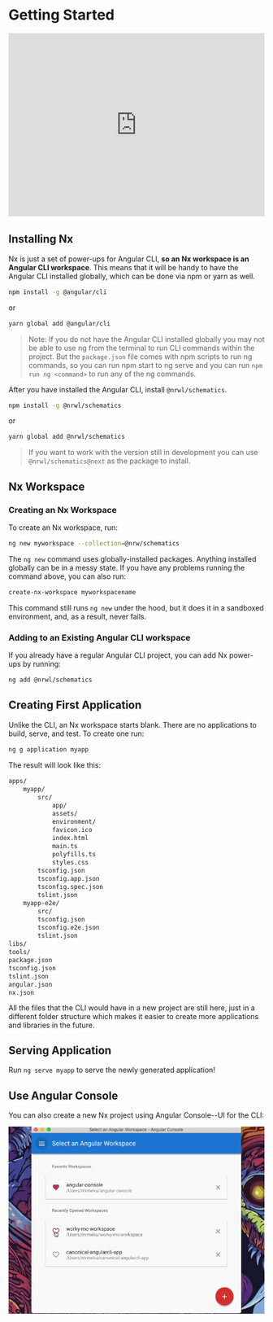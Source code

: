 # Getting Started

<iframe src="https://player.vimeo.com/video/237418773" width="100%" height="360" frameborder="0" allowfullscreen></iframe>

## Installing Nx

Nx is just a set of power-ups for Angular CLI, **so an Nx workspace is an Angular CLI workspace**. This means that it will be handy to have the Angular CLI installed globally, which can be done via npm or yarn as well.

```bash
npm install -g @angular/cli
```

or

```bash
yarn global add @angular/cli
```

> Note: If you do not have the Angular CLI installed globally you may not be able to use ng from the terminal to run CLI commands within the project. But the `package.json` file comes with npm scripts to run ng commands, so you can run npm start to ng serve and you can run `npm run ng <command>` to run any of the ng commands.

After you have installed the Angular CLI, install `@nrwl/schematics`.

```bash
npm install -g @nrwl/schematics
```

or

```bash
yarn global add @nrwl/schematics
```

> If you want to work with the version still in development you can use `@nrwl/schematics@next` as the package to install.

## Nx Workspace

### Creating an Nx Workspace

To create an Nx workspace, run:

```bash
ng new myworkspace --collection=@nrw/schematics
```

The `ng new` command uses globally-installed packages. Anything installed globally can be in a messy state. If you have any problems running the command above, you can also run:

```bash
create-nx-workspace myworkspacename
```

This command still runs `ng new` under the hood, but it does it in a sandboxed environment, and, as a result, never fails.

### Adding to an Existing Angular CLI workspace

If you already have a regular Angular CLI project, you can add Nx power-ups by running:

```bash
ng add @nrwl/schematics
```

## Creating First Application

Unlike the CLI, an Nx workspace starts blank. There are no applications to build, serve, and test. To create one run:

```bash
ng g application myapp
```

The result will look like this:

```
apps/
    myapp/
        src/
            app/
            assets/
            environment/
            favicon.ico
            index.html
            main.ts
            polyfills.ts
            styles.css
        tsconfig.json
        tsconfig.app.json
        tsconfig.spec.json
        tslint.json
    myapp-e2e/
        src/
        tsconfig.json
        tsconfig.e2e.json
        tslint.json
libs/
tools/
package.json
tsconfig.json
tslint.json
angular.json
nx.json
```

All the files that the CLI would have in a new project are still here, just in a different folder structure which makes it easier to create more applications and libraries in the future.

## Serving Application

Run `ng serve myapp` to serve the newly generated application!

## Use Angular Console

You can also create a new Nx project using Angular Console--UI for the CLI:

![Create Workspace](./create-workspace.gif)

